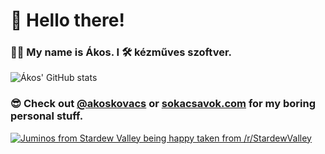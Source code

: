 # 👋 Hello there! 
### 👨‍💻 My name is Ákos. I 🛠 kézműves szoftver.

![Ákos' GitHub stats](https://github-readme-stats.vercel.app/api?username=AkosKovacs0&theme=dark&show_icons=true)

### 😎 Check out [@akoskovacs](https://github.com/akoskovacs) or [sokacsavok.com](https://sokacsavok.com) for my boring personal stuff.

[![Juminos from Stardew Valley being happy taken from /r/StardewValley](https://i.imgur.com/W75nPrZ.gif)](#)

